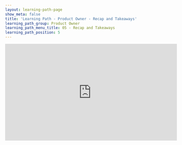 ```yaml
---
layout: learning-path-page
show_meta: false
title: 'Learning Path - Product Owner - Recap and Takeaways'
learning_path_group: Product Owner
learning_path_menu_title: 05 - Recap and Takeaways
learning_path_position: 5
---
```


<iframe width="560" height="315" src="https://www.youtube.com/embed/Wxd-SiV5NSI" frameborder="0" allow="accelerometer; autoplay; encrypted-media; gyroscope; picture-in-picture" allowfullscreen></iframe>